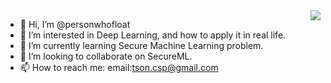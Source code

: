 <a href="#">
<img align="right" src="https://github-readme-stats.vercel.app/api?username=personwhofloat&show_icons=true&hide_border=true&icon_color=586069&title_color=a0a9af">
</a>

- 👋 Hi, I’m @personwhofloat
- 👀 I’m interested in Deep Learning, and how to apply it in real life.
- 🌱 I’m currently learning Secure Machine Learning problem.
- 💞️ I’m looking to collaborate on SecureML.
- 📫 How to reach me: email:tson.csp@gmail.com

<!---
tson1997/tson1997 is a ✨ special ✨ repository because its `README.md` (this file) appears on your GitHub profile.
You can click the Preview link to take a look at your changes.
--->
